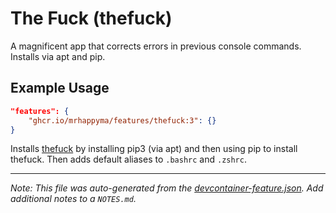 
# The Fuck (thefuck)

A magnificent app that corrects errors in previous console commands. Installs via apt and pip.

## Example Usage

```json
"features": {
    "ghcr.io/mrhappyma/features/thefuck:3": {}
}
```



Installs [thefuck](https://github.com/nvbn/thefuck) by installing pip3 (via apt) and then using pip to install thefuck. Then adds default aliases to `.bashrc` and `.zshrc`.


---

_Note: This file was auto-generated from the [devcontainer-feature.json](https://github.com/mrhappyma/features/blob/main/src/thefuck/devcontainer-feature.json).  Add additional notes to a `NOTES.md`._
